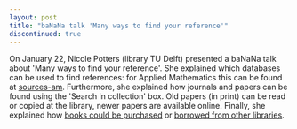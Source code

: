 ```yaml
---
layout: post
title: "baNaNa talk 'Many ways to find your reference'"
discontinued: true
---
```


On January 22, Nicole Potters (library TU Delft) presented a baNaNa talk about
'Many ways to find your reference'.  She explained which databases can be used
to find references: for Applied Mathematics this can be found at [sources-am].
Furthermore, she explained how journals and papers can be found using the
'Search in collection' box.  Old papers (in print) can be read or copied at the
library, newer papers are available online.  Finally, she explained how [books
could be purchased][purchase-books] or [borrowed from other
libraries][borrow-books].

[sources-am]: http://www.library.tudelft.nl/en/collections/information-by-faculty/eemcs/sources-am/
[purchase-books]: http://www.library.tudelft.nl/en/borrowing/acquisition-suggestion/
[borrow-books]: http://www.library.tudelft.nl/en/borrowing/borrowing-from-another-library/
